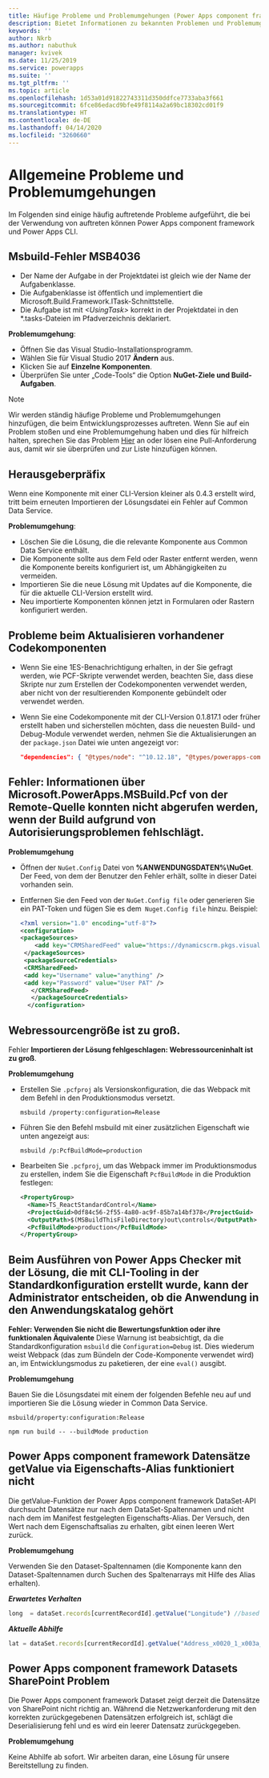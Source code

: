 ```yaml
---
title: Häufige Probleme und Problemumgehungen (Power Apps component framework) | Microsoft Docs
description: Bietet Informationen zu bekannten Problemen und Problemumgehungen, die bei der Arbeit auftreten können Power Apps component framework und CLI
keywords: ''
author: Nkrb
ms.author: nabuthuk
manager: kvivek
ms.date: 11/25/2019
ms.service: powerapps
ms.suite: ''
ms.tgt_pltfrm: ''
ms.topic: article
ms.openlocfilehash: 1d53a01d91822743311d350ddfce7733aba3f661
ms.sourcegitcommit: 6fce86edacd9bfe49f8114a2a69bc18302cd01f9
ms.translationtype: HT
ms.contentlocale: de-DE
ms.lasthandoff: 04/14/2020
ms.locfileid: "3260660"
---
```

# <a name="common-issues-and-workarounds"></a>Allgemeine Probleme und Problemumgehungen

Im Folgenden sind einige häufig auftretende Probleme aufgeführt, die bei der Verwendung von auftreten können Power Apps component framework und Power Apps CLI.

## <a name="msbuild-error-msb4036"></a>Msbuild-Fehler MSB4036

- Der Name der Aufgabe in der Projektdatei ist gleich wie der Name der Aufgabenklasse.
- Die Aufgabenklasse ist öffentlich und implementiert die Microsoft.Build.Framework.ITask-Schnittstelle.
- Die Aufgabe ist mit *\<UsingTask>* korrekt in der Projektdatei in den *.tasks-Dateien im Pfadverzeichnis deklariert.

**Problemumgehung**:

- Öffnen Sie das Visual Studio-Installationsprogramm.
- Wählen Sie für Visual Studio 2017 **Ändern** aus.
- Klicken Sie auf **Einzelne Komponenten**.
- Überprüfen Sie unter „Code-Tools“ die Option **NuGet-Ziele und Build-Aufgaben**.

> [!NOTE]
> Wir werden ständig häufige Probleme und Problemumgehungen hinzufügen, die beim Entwicklungsprozesses auftreten. Wenn Sie auf ein Problem stoßen und eine Problemumgehung haben und dies für hilfreich halten, sprechen Sie das Problem [Hier](https://powerusers.microsoft.com/t5/Power-Apps-Component-Framework/bd-p/pa_component_framework) an oder lösen eine Pull-Anforderung aus, damit wir sie überprüfen und zur Liste hinzufügen können.

## <a name="publisher-prefix"></a>Herausgeberpräfix

Wenn eine Komponente mit einer CLI-Version kleiner als 0.4.3 erstellt wird, tritt beim erneuten Importieren der Lösungsdatei ein Fehler auf Common Data Service. 

**Problemumgehung**:

- Löschen Sie die Lösung, die die relevante Komponente aus Common Data Service enthält. 
- Die Komponente sollte aus dem Feld oder Raster entfernt werden, wenn die Komponente bereits konfiguriert ist, um Abhängigkeiten zu vermeiden.
- Importieren Sie die neue Lösung mit Updates auf die Komponente, die für die aktuelle CLI-Version erstellt wird.
- Neu importierte Komponenten können jetzt in Formularen oder Rastern konfiguriert werden.  

## <a name="issues-while-updating-existing-code-components"></a>Probleme beim Aktualisieren vorhandener Codekomponenten

- Wenn Sie eine 1ES-Benachrichtigung erhalten, in der Sie gefragt werden, wie PCF-Skripte verwendet werden, beachten Sie, dass diese Skripte nur zum Erstellen der Codekomponenten verwendet werden, aber nicht von der resultierenden Komponente gebündelt oder verwendet werden.
- Wenn Sie eine Codekomponente mit der CLI-Version 0.1.817.1 oder früher erstellt haben und sicherstellen möchten, dass die neuesten Build- und Debug-Module verwendet werden, nehmen Sie die Aktualisierungen an der `package.json` Datei wie unten angezeigt vor:
   
   ```JSON
   "dependencies": { "@types/node": "^10.12.18", "@types/powerapps-component-framework": "1.1.0"}, "devDependencies": { "pcf-scripts": "~0", "pcf-start": "~0" } 
   ```

## <a name="error-failed-to-retrieve-information-about-microsoftpowerappsmsbuildpcf-from-remote-source-feed-url-when-the-build-fails-for-authorization-issues"></a>Fehler: Informationen über Microsoft.PowerApps.MSBuild.Pcf von der Remote-Quelle <Feed Url> konnten nicht abgerufen werden, wenn der Build aufgrund von Autorisierungsproblemen fehlschlägt. 

   **Problemumgehung**

   - Öffnen der `NuGet.Config` Datei von **%ANWENDUNGSDATEN%\NuGet**. Der Feed, von dem der Benutzer den Fehler erhält, sollte in dieser Datei vorhanden sein. 
   - Entfernen Sie den Feed von der `NuGet.Config file` oder generieren Sie ein PAT-Token und fügen Sie es dem` Nuget.Config file` hinzu. Beispiel:

     ```XML
     <?xml version="1.0" encoding="utf-8"?>  
     <configuration>  
     <packageSources>  
         <add key="CRMSharedFeed" value="https://dynamicscrm.pkgs.visualstudio.com/_packaging/CRMSharedFeed/nuget/v3/index.json" />  
      </packageSources>  
      <packageSourceCredentials>  
      <CRMSharedFeed>  
      <add key="Username" value="anything" />  
      <add key="Password" value="User PAT" />  
        </CRMSharedFeed>  
        </packageSourceCredentials>  
       </configuration>
     ```

## <a name="web-resource-size-is-too-large"></a>Webressourcengröße ist zu groß.

Fehler **Importieren der Lösung fehlgeschlagen: Webressourceninhalt ist zu groß**.

**Problemumgehung**

- Erstellen Sie `.pcfproj` als Versionskonfiguration, die das Webpack mit dem Befehl in den Produktionsmodus versetzt. 
  ```CLI
  msbuild /property:configuration=Release
  ```
- Führen Sie den Befehl msbuild mit einer zusätzlichen Eigenschaft wie unten angezeigt aus: 
  ```CLI
  msbuild /p:PcfBuildMode=production
  ```
- Bearbeiten Sie `.pcfproj`, um das Webpack immer im Produktionsmodus zu erstellen, indem Sie die Eigenschaft `PcfBuildMode` in die Produktion festlegen:
  ```XML
  <PropertyGroup>
    <Name>TS_ReactStandardControl</Name>
    <ProjectGuid>0df84c56-2f55-4a80-ac9f-85b7a14bf378</ProjectGuid>
    <OutputPath>$(MSBuildThisFileDirectory)out\controls</OutputPath>
    <PcfBuildMode>production</PcfBuildMode>
  </PropertyGroup>
  ```

## <a name="when-running-power-apps-checker-with-the-solution-built-using-cli-tooling-in-default-configuration"></a>Beim Ausführen von Power Apps Checker mit der Lösung, die mit CLI-Tooling in der Standardkonfiguration erstellt wurde, kann der Administrator entscheiden, ob die Anwendung in den Anwendungskatalog gehört

**Fehler: Verwenden Sie nicht die Bewertungsfunktion oder ihre funktionalen Äquivalente** Diese Warnung ist beabsichtigt, da die Standardkonfiguration `msbuild` die `Configuration=Debug` ist. Dies wiederum weist Webpack (das zum Bündeln der Code-Komponente verwendet wird) an, im Entwicklungsmodus zu paketieren, der eine `eval()` ausgibt. 

**Problemumgehung**

Bauen Sie die Lösungsdatei mit einem der folgenden Befehle neu auf und importieren Sie die Lösung wieder in Common Data Service.

```CLI
msbuild/property:configuration:Release
```

```CLI
npm run build -- --buildMode production
```

## <a name="power-apps-component-framework-datasets-getvalue-by-property-alias-doesnt-work"></a>Power Apps component framework Datensätze getValue via Eigenschafts-Alias funktioniert nicht

Die getValue-Funktion der Power Apps component framework DataSet-API durchsucht Datensätze nur nach dem DataSet-Spaltennamen und nicht nach dem im Manifest festgelegten Eigenschafts-Alias. Der Versuch, den Wert nach dem Eigenschaftsalias zu erhalten, gibt einen leeren Wert zurück.

**Problemumgehung**

Verwenden Sie den Dataset-Spaltennamen (die Komponente kann den Dataset-Spaltennamen durch Suchen des Spaltenarrays mit Hilfe des Alias erhalten). 

   ***Erwartetes Verhalten*** 

   ```TypeScript
   long  = dataSet.records[currentRecordId].getValue("Longitude") //based on property set in manifest"-122.3514661"
   ```

   ***Aktuelle Abhilfe***

   ```TypeScript
   lat = dataSet.records[currentRecordId].getValue("Address_x0020_1_x003a__x0020_Latitude")//based on the dataset column name
   ```

## <a name="power-apps-component-framework-datasets-sharepoint-issue"></a>Power Apps component framework Datasets SharePoint Problem

Die Power Apps component framework Dataset zeigt derzeit die Datensätze von SharePoint nicht richtig an. Während die Netzwerkanforderung mit den korrekten zurückgegebenen Datensätzen erfolgreich ist, schlägt die Deserialisierung fehl und es wird ein leerer Datensatz zurückgegeben.

**Problemumgehung**

Keine Abhilfe ab sofort. Wir arbeiten daran, eine Lösung für unsere Bereitstellung zu finden.

